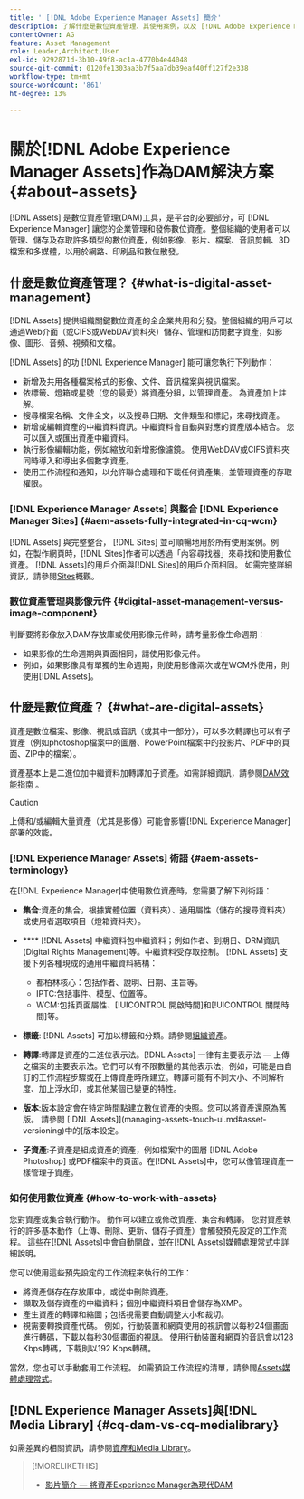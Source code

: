 ```yaml
---
title: ' [!DNL Adobe Experience Manager Assets] 簡介'
description: 了解什麼是數位資產管理、其使用案例，以及 [!DNL Adobe Experience Manager Asset] 產品。
contentOwner: AG
feature: Asset Management
role: Leader,Architect,User
exl-id: 9292871d-3b10-49f8-ac1a-4770b4e44048
source-git-commit: 0120fe1303aa3b7f5aa7db39eaf40ff127f2e338
workflow-type: tm+mt
source-wordcount: '861'
ht-degree: 13%

---
```


# 關於[!DNL Adobe Experience Manager Assets]作為DAM解決方案 {#about-assets}

[!DNL Assets] 是數位資產管理(DAM)工具，是平台的必要部分，可 [!DNL Experience Manager] 讓您的企業管理和發佈數位資產。整個組織的使用者可以管理、儲存及存取許多類型的數位資產，例如影像、影片、檔案、音訊剪輯、3D檔案和多媒體，以用於網路、印刷品和數位散發。

## 什麼是數位資產管理？ {#what-is-digital-asset-management}

[!DNL Assets] 提供組織關鍵數位資產的全企業共用和分發。整個組織的用戶可以通過Web介面（或CIFS或WebDAV資料夾）儲存、管理和訪問數字資產，如影像、圖形、音頻、視頻和文檔。

[!DNL Assets] 的功 [!DNL Experience Manager] 能可讓您執行下列動作：

* 新增及共用各種檔案格式的影像、文件、音訊檔案與視訊檔案。
* 依標籤、燈箱或星號（您的最愛）將資產分組，以管理資產。 為資產加上註解。
* 搜尋檔案名稱、文件全文，以及搜尋日期、文件類型和標記，來尋找資產。
* 新增或編輯資產的中繼資料資訊。中繼資料會自動與對應的資產版本結合。 您可以匯入或匯出資產中繼資料。
* 執行影像編輯功能，例如縮放和新增影像濾鏡。 使用WebDAV或CIFS資料夾同時導入和導出多個數字資產。
* 使用工作流程和通知，以允許聯合處理和下載任何資產集，並管理資產的存取權限。

### [!DNL Experience Manager Assets] 與整合  [!DNL Experience Manager Sites] {#aem-assets-fully-integrated-in-cq-wcm}

[!DNL Assets] 與完整整合， [!DNL Sites] 並可順暢地用於所有使用案例。例如，在製作網頁時，[!DNL Sites]作者可以透過「內容尋找器」來尋找和使用數位資產。 [!DNL Assets]的用戶介面與[!DNL Sites]的用戶介面相同。 如需完整詳細資訊，請參閱[Sites](/help/sites-authoring/qg-page-authoring.md)概觀。

<!-- TBD: Update image for branding 

![screen_shot_2012-04-17at15946pm](assets/screen_shot_2012-04-17at15946pm.png) ![screen_shot_2012-04-17at20100pm](assets/screen_shot_2012-04-17at20100pm.png)

Assets managed within [!DNL Experience Manager] DAM can then be accessed via the content finder of WCM:

![screen_shot_2012-04-17at20214pm](assets/screen_shot_2012-04-17at20214pm.png) -->

### 數位資產管理與影像元件 {#digital-asset-management-versus-image-component}

判斷要將影像放入DAM存放庫或使用影像元件時，請考量影像生命週期：

* 如果影像的生命週期與頁面相同，請使用影像元件。
* 例如，如果影像具有單獨的生命週期，則使用影像兩次或在WCM外使用，則使用[!DNL Assets]。

## 什麼是數位資產？ {#what-are-digital-assets}

資產是數位檔案、影像、視訊或音訊（或其中一部分），可以多次轉譯也可以有子資產（例如photoshop檔案中的圖層、PowerPoint檔案中的投影片、PDF中的頁面、ZIP中的檔案）。

資產基本上是二進位加中繼資料加轉譯加子資產。如需詳細資訊，請參閱[DAM效能指南](https://experienceleague.adobe.com/docs/experience-manager-64/assets/administer/performance-tuning-guidelines.html) 。

>[!CAUTION]
>
>上傳和/或編輯大量資產（尤其是影像）可能會影響[!DNL Experience Manager]部署的效能。

### [!DNL Experience Manager Assets] 術語 {#aem-assets-terminology}

在[!DNL Experience Manager]中使用數位資產時，您需要了解下列術語：

* **集合**:資產的集合，根據實體位置（資料夾）、通用屬性（儲存的搜尋資料夾）或使用者選取項目（燈箱資料夾）。

* **** [!DNL Assets] 中繼資料包中繼資料；例如作者、到期日、DRM資訊(Digital Rights Management)等。中繼資料受存取控制。 [!DNL Assets] 支援下列各種現成的通用中繼資料結構：

   * 都柏林核心：包括作者、說明、日期、主旨等。
   * IPTC:包括事件、模型、位置等。
   * WCM:包括頁面屬性、[!UICONTROL 開啟時間]和[!UICONTROL 關閉時間]等。

* **標籤**: [!DNL Assets] 可加以標籤和分類。請參閱[組織資產](/help/assets/organize-assets.md)。

* **轉譯**:轉譯是資產的二進位表示法。[!DNL Assets] 一律有主要表示法 — 上傳之檔案的主要表示法。它們可以有不限數量的其他表示法，例如，可能是由自訂的工作流程步驟或在上傳資產時所建立。轉譯可能有不同大小、不同解析度、加上浮水印，或其他某個已變更的特性。

* **版本**:版本設定會在特定時間點建立數位資產的快照。您可以將資產還原為舊版。 請參閱 [!DNL Assets]](managing-assets-touch-ui.md#asset-versioning)中的[版本設定。

* **子資產**:子資產是組成資產的資產，例如檔案中的圖層 [!DNL Adobe Photoshop] 或PDF檔案中的頁面。在[!DNL Assets]中，您可以像管理資產一樣管理子資產。

### 如何使用數位資產 {#how-to-work-with-assets}

您對資產或集合執行動作。 動作可以建立或修改資產、集合和轉譯。 您對資產執行的許多基本動作（上傳、刪除、更新、儲存子資產）會觸發預先設定的工作流程。 這些在[!DNL Assets]中會自動開啟，並在[!DNL Assets]媒體處理常式中詳細說明。

您可以使用這些預先設定的工作流程來執行的工作：

* 將資產儲存在存放庫中，或從中刪除資產。
* 擷取及儲存資產的中繼資料；個別中繼資料項目會儲存為XMP。
* 產生資產的轉譯和縮圖；包括視需要自動調整大小和裁切。
* 視需要轉換資產代碼。 例如，行動裝置和網頁使用的視訊會以每秒24個畫面進行轉碼，下載以每秒30個畫面的視訊。 使用行動裝置和網頁的音訊會以128 Kbps轉碼，下載則以192 Kbps轉碼。

當然，您也可以手動套用工作流程。 如需預設工作流程的清單，請參閱[Assets媒體處理常式](media-handlers.md)。

## [!DNL Experience Manager Assets]與[!DNL Media Library] {#cq-dam-vs-cq-medialibrary}

如需差異的相關資訊，請參閱[資產和Media Library](medialibrary.md)。

>[!MORELIKETHIS]
>
>* [影片簡介 — 將資產Experience Manager為現代DAM](https://www.youtube.com/watch?v=PBwQqZgC-yo)

